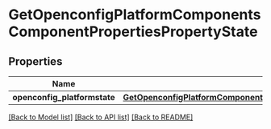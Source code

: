 # GetOpenconfigPlatformComponentsComponentPropertiesPropertyState

## Properties
Name | Type | Description | Notes
------------ | ------------- | ------------- | -------------
**openconfig_platformstate** | [**GetOpenconfigPlatformComponentsOpenconfigplatformcomponentsPropertiesState**](GetOpenconfigPlatformComponentsOpenconfigplatformcomponentsPropertiesState.md) |  | [optional] 

[[Back to Model list]](../README.md#documentation-for-models) [[Back to API list]](../README.md#documentation-for-api-endpoints) [[Back to README]](../README.md)



